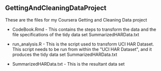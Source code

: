 ## GettingAndCleaningDataProject
These are the files for my Coursera Getting and Cleaning Data project

- CodeBook.Rmd - This contains the steps to transform the data and the file specifications of the tidy data set SummarizedHARData.txt

- run_analysis.R - This is the script used to transform UCI HAR Dataset. This script needs to be run from within the "UCI HAR Dataset",
and it produces the tidy data set SummarizedHARData.txt

- SummarizedHARData.txt - This is the resultant data set

